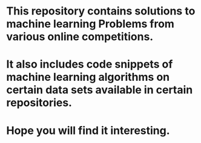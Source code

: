 # This repository contains solutions to machine learning Problems from various online competitions.
# It also includes code snippets of machine learning algorithms on certain data sets available in certain repositories.
# Hope you will find it interesting.
